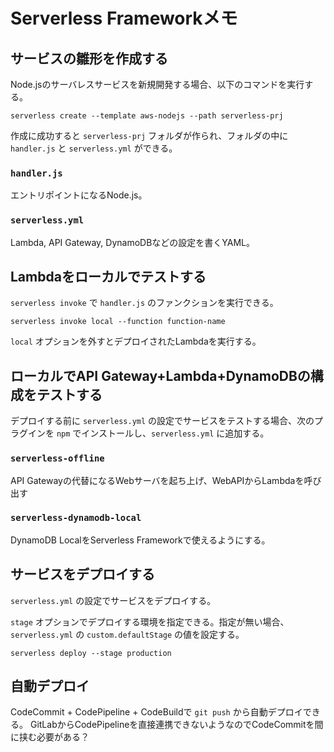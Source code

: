 # Serverless Frameworkメモ

## サービスの雛形を作成する

Node.jsのサーバレスサービスを新規開発する場合、以下のコマンドを実行する。

```terminal
serverless create --template aws-nodejs --path serverless-prj
```

作成に成功すると `serverless-prj` フォルダが作られ、フォルダの中に `handler.js` と `serverless.yml` ができる。

### `handler.js`

エントリポイントになるNode.js。

### `serverless.yml`

Lambda, API Gateway, DynamoDBなどの設定を書くYAML。


## Lambdaをローカルでテストする

`serverless invoke` で `handler.js` のファンクションを実行できる。

```terminal
serverless invoke local --function function-name
```

`local` オプションを外すとデプロイされたLambdaを実行する。


## ローカルでAPI Gateway+Lambda+DynamoDBの構成をテストする

デプロイする前に `serverless.yml` の設定でサービスをテストする場合、次のプラグインを `npm` でインストールし、`serverless.yml` に追加する。

### `serverless-offline`

API Gatewayの代替になるWebサーバを起ち上げ、WebAPIからLambdaを呼び出す

### `serverless-dynamodb-local`

DynamoDB LocalをServerless Frameworkで使えるようにする。


## サービスをデプロイする

`serverless.yml` の設定でサービスをデプロイする。

`stage` オプションでデプロイする環境を指定できる。指定が無い場合、`serverless.yml` の `custom.defaultStage` の値を設定する。

```terminal
serverless deploy --stage production
```

## 自動デプロイ

CodeCommit + CodePipeline + CodeBuildで `git push` から自動デプロイできる。
GitLabからCodePipelineを直接連携できないようなのでCodeCommitを間に挟む必要がある？
